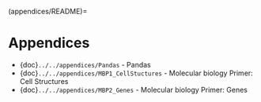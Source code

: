 (appendices/README)=

# Appendices

- {doc}`../../appendices/Pandas` - Pandas
- {doc}`../../appendices/MBP1_CellStuctures` - Molecular biology Primer: Cell Structures
- {doc}`../../appendices/MBP2_Genes` - Molecular biology Primer: Genes
 
